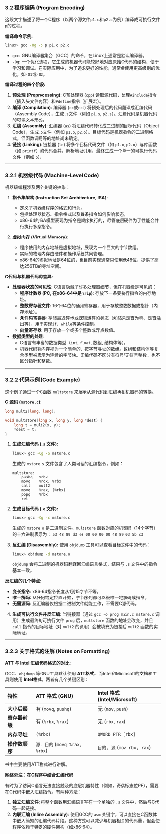 ### **3.2 程序编码 (Program Encoding)**

这段文字描述了将一个C程序（以两个源文件`p1.c`和`p2.c`为例）编译成可执行文件`p`的过程。

**编译命令示例:**

```bash
linux> gcc -Og -o p p1.c p2.c
```

  * `gcc`: GNU编译器集合（GCC）的命令，在Linux上通常是默认编译器。
  * `-Og`: 一个优化选项，它生成的机器代码能较好地对应原始C代码的结构，便于学习和调试。在实际应用中，为了追求更好的性能，通常会使用更高级别的优化，如`-O1`或`-O2`。

**编译过程的四个阶段:**

1.  **预处理 (Preprocessing)**: C预处理器 (`cpp`) 读取源代码，处理`#include`指令（插入头文件内容）和`#define`指令（扩展宏）。
2.  **编译 (Compilation)**: 编译器 (`cc`或`ccl`) 将预处理后的代码翻译成汇编代码（Assembly Code），生成`.s`文件（例如 `p1.s`, `p2.s`）。汇编代码是机器代码的可读文本形式。
3.  **汇编 (Assembly)**: 汇编器 (`as`) 将汇编代码转化成二进制的目标代码（Object Code），生成`.o`文件（例如 `p1.o`, `p2.o`）。目标代码是机器指令的二进制格式，但函数调用等的地址尚未确定。
4.  **链接 (Linking)**: 链接器 (`ld`) 将多个目标代码文件（如 `p1.o`, `p2.o`）与库函数（如 `printf`）的代码合并，解析地址引用，最终生成一个单一的可执行代码文件（例如 `p`）。

-----

### **3.2.1 机器级代码 (Machine-Level Code)**

机器级编程涉及两个关键的抽象：

1.  **指令集架构 (Instruction Set Architecture, ISA)**:

      * 定义了机器级程序的格式和行为。
      * 包括处理器状态、指令格式以及每条指令如何影响状态。
      * x86-64的ISA模型表现为指令是顺序执行的，尽管底层硬件为了性能会并行执行多条指令。

2.  **虚拟内存 (Virtual Memory)**:

      * 程序使用的内存地址是虚拟地址，展现为一个巨大的字节数组。
      * 实际的物理内存由硬件和操作系统共同管理。
      * x86-64的虚拟地址是64位的，但目前实现通常只使用低48位，提供了高达256TB的寻址空间。

**C代码与机器代码的差异:**

  * **处理器状态的可见性**: C语言隐藏了许多处理器细节，但在机器级是可见的：
      * **程序计数器 (PC, 在x86-64中是 `%rip`)**: 存放下一条要执行指令的内存地址。
      * **整数寄存器文件**: 16个64位的通用寄存器，用于存放整数数据或指针（内存地址）。
      * **条件码寄存器**: 存储最近算术或逻辑运算的状态（如结果是否为零、是否溢出等），用于实现`if`、`while`等条件控制。
      * **向量寄存器**: 用于存放一个或多个整数或浮点数值。
  * **数据类型的处理**:
      * C语言有丰富的数据类型（`int`, `float`, 数组, 结构体等）。
      * 机器代码将内存视为一个简单的、按字节寻址的数组。数组和结构体等复合类型被表示为连续的字节块。汇编代码不区分有符号/无符号整数，也不区分指针和整数。

-----

### **3.2.2 代码示例 (Code Example)**

这个例子通过一个C函数 `multstore` 来展示从源代码到汇编再到机器码的转换。

**C 源码 (`mstore.c`):**

```c
long mult2(long, long);

void multstore(long x, long y, long *dest) {
    long t = mult2(x, y);
    *dest = t;
}
```

1.  **生成汇编代码 (`.s` 文件):**

    ```bash
    linux> gcc -Og -S mstore.c
    ```

    生成的 `mstore.s` 文件包含了人类可读的汇编指令，例如：

    ```assembly
    multstore:
        pushq   %rbx
        movq    %rdx, %rbx
        call    mult2
        movq    %rax, (%rbx)
        popq    %rbx
        ret
    ```

2.  **生成目标代码 (`.o` 文件):**

    ```bash
    linux> gcc -Og -c mstore.c
    ```

    生成的 `mstore.o` 是二进制文件。`multstore` 函数对应的机器码（14个字节）的十六进制表示为：
    `53 48 89 d3 e8 00 00 00 00 48 89 03 5b c3`

3.  **反汇编 (Disassembly):**
    使用 `objdump` 工具可以查看目标文件中的代码：

    ```bash
    linux> objdump -d mstore.o
    ```

    `objdump` 会将二进制的机器码翻译回汇编语言格式，结果与 `.s` 文件中的指令基本一致。

**反汇编的几个特点:**

  * **变长指令**: x86-64指令长度从1到15字节不等。
  * **唯一解码**: 从任何给定位置开始，字节序列都可以被唯一地解码成指令。
  * **无需源码**: 反汇编器仅根据二进制文件就能工作，不需要C源代码。

<!-- end list -->

4.  **生成可执行文件并反汇编:**
    当链接器（通过 `gcc -o prog main.c mstore.c` 调用）生成最终的可执行文件 `prog` 后，`multstore` 函数的地址会改变，并且 `call` 指令的目标地址（对 `mult2` 的调用）会被填充为链接后 `mult2` 函数的实际地址。

-----

### **3.2.3 关于格式的注解 (Notes on Formatting)**

**ATT 与 Intel 汇编代码格式的对比:**

GCC、`objdump` 等GNU工具默认使用 **ATT格式**。而Intel和Microsoft的文档和工具则使用 **Intel格式**。两者有几个关键区别：

| 特性        | ATT 格式 (GNU)                | Intel 格式 (Intel/Microsoft) |
| :-------- | :-------------------------- | :------------------------- |
| **大小后缀**  | 有 (`movq`, `pushq`)         | 无 (`mov`, `push`)          |
| **寄存器前缀** | 有 (`%rbx`, `%rax`)          | 无 (`rbx`, `rax`)           |
| **内存寻址**  | `(%rbx)`                    | `QWORD PTR [rbx]`          |
| **操作数顺序** | `源, 目的` (`movq %rax, %rbx`) | `目的, 源` (`mov rbx, rax`)   |

书中主要使用ATT格式进行讲解。

**网络旁注：在C程序中结合汇编代码**

有时为了访问C语言无法直接触及的底层机器特性（例如，奇偶标志位PF），需要在C代码中嵌入汇编指令。有两种方法：

1.  **独立汇编文件**: 将整个函数用汇编语言写在一个单独的 `.s` 文件中，然后与C代码一起链接。
2.  **内联汇编 (Inline Assembly)**: 使用GCC的 `asm` 关键字，可以直接在C函数体中嵌入简短的汇编代码片段。这种方式可以减少与机器相关的代码量，但会使程序依赖于特定的硬件架构（如x86-64）。